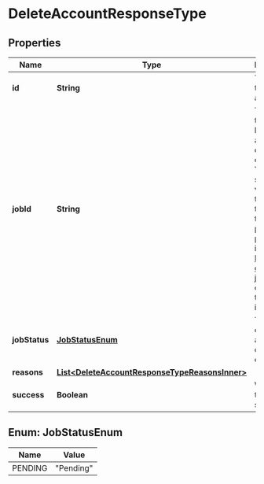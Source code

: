 

# DeleteAccountResponseType


## Properties

| Name | Type | Description | Notes |
|------------ | ------------- | ------------- | -------------|
|**id** | **String** | The ID of the deleted account.  |  [optional] |
|**jobId** | **String** | The ID of the job that handles the account deletion operation.   You can specify the value of this field as the value of the &#x60;jobId&#x60; path parameter in the [Retrieve an operation job](https://developer.zuora.com/api-references/api/operation/GET_OperationJob/) API operation to query job information.  |  [optional] |
|**jobStatus** | [**JobStatusEnum**](#JobStatusEnum) | The status of the account deletion operation.   |  [optional] |
|**reasons** | [**List&lt;DeleteAccountResponseTypeReasonsInner&gt;**](DeleteAccountResponseTypeReasonsInner.md) |  |  [optional] |
|**success** | **Boolean** | Whether the call succeeded.  |  [optional] |



## Enum: JobStatusEnum

| Name | Value |
|---- | -----|
| PENDING | &quot;Pending&quot; |



